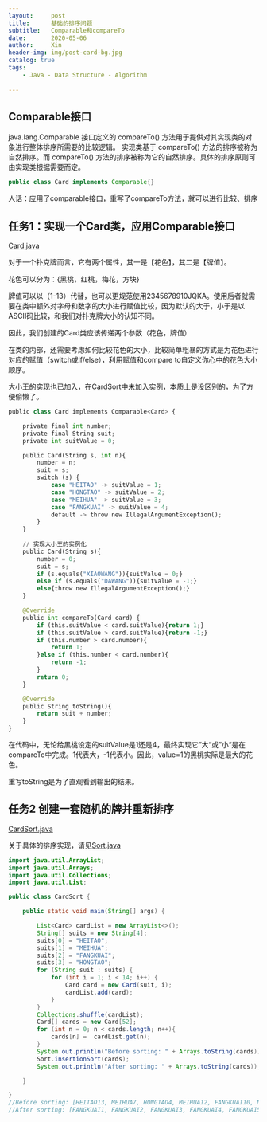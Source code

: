 ```yaml
---
layout:     post   				    
title:      基础的排序问题				
subtitle:   Comparable和compareTo
date:       2020-05-06 				
author:     Xin 						
header-img: img/post-card-bg.jpg 	
catalog: true 						
tags:								
    - Java - Data Structure - Algorithm
    
---
```


## Comparable接口

java.lang.Comparable 接口定义的 compareTo() 方法用于提供对其实现类的对象进行整体排序所需要的比较逻辑。
实现类基于 compareTo() 方法的排序被称为自然排序。而 compareTo() 方法的排序被称为它的自然排序。具体的排序原则可由实现类根据需要而定。

```java
public class Card implements Comparable{}
```

人话：应用了comparable接口，重写了compareTo方法，就可以进行比较、排序

## 任务1：实现一个Card类，应用Comparable接口

[Card.java](https://github.com/XinZheng-SH/Data-Structure-and-Algorithm/blob/master/Codes/Card.java)

对于一个扑克牌而言，它有两个属性，其一是【花色】，其二是【牌值】。

花色可以分为：{黑桃，红桃，梅花，方块}

牌值可以以（1-13）代替，也可以更规范使用2345678910JQKA。使用后者就需要在类中额外对字母和数字的大小进行赋值比较，因为默认的大于，小于是以ASCII码比较，和我们对扑克牌大小的认知不同。

因此，我们创建的Card类应该传递两个参数（花色，牌值）

在类的内部，还需要考虑如何比较花色的大小，比较简单粗暴的方式是为花色进行对应的赋值（switch或if/else），利用赋值和compare to自定义你心中的花色大小顺序。

大小王的实现也已加入，在CardSort中未加入实例，本质上是没区别的，为了方便偷懒了。

```python
public class Card implements Comparable<Card> {

    private final int number;
    private final String suit;
    private int suitValue = 0;

    public Card(String s, int n){
        number = n;
        suit = s;
        switch (s) {
            case "HEITAO" -> suitValue = 1;
            case "HONGTAO" -> suitValue = 2;
            case "MEIHUA" -> suitValue = 3;
            case "FANGKUAI" -> suitValue = 4;
            default -> throw new IllegalArgumentException();
        }
    }
    
    // 实现大小王的实例化
    public Card(String s){
        number = 0;
        suit = s;
        if (s.equals("XIAOWANG")){suitValue = 0;}
        else if (s.equals("DAWANG")){suitValue = -1;}
        else{throw new IllegalArgumentException();}
    }

    @Override
    public int compareTo(Card card) {
        if (this.suitValue < card.suitValue){return 1;}
        if (this.suitValue > card.suitValue){return -1;}
        if (this.number > card.number){
            return 1;
        }else if (this.number < card.number){
            return -1;
        }
        return 0;
    }

    @Override
    public String toString(){
        return suit + number;
    }
}

```

在代码中，无论给黑桃设定的suitValue是1还是4，最终实现它”大“或”小“是在compareTo中完成。1代表大，-1代表小。因此，value=1的黑桃实际是最大的花色。

重写toString是为了直观看到输出的结果。

## 任务2 创建一套随机的牌并重新排序

[CardSort.java](https://github.com/XinZheng-SH/Data-Structure-and-Algorithm/blob/master/Codes/CardSort.java)

关于具体的排序实现，请见[Sort.java](https://github.com/XinZheng-SH/Data-Structure-and-Algorithm/blob/master/Codes/Sort.java)

```java
import java.util.ArrayList;
import java.util.Arrays;
import java.util.Collections;
import java.util.List;

public class CardSort {

    public static void main(String[] args) {

        List<Card> cardList = new ArrayList<>();
        String[] suits = new String[4];
        suits[0] = "HEITAO";
        suits[1] = "MEIHUA";
        suits[2] = "FANGKUAI";
        suits[3] = "HONGTAO";
        for (String suit : suits) {
            for (int i = 1; i < 14; i++) {
                Card card = new Card(suit, i);
                cardList.add(card);
            }
        }
        Collections.shuffle(cardList);
        Card[] cards = new Card[52];
        for (int n = 0; n < cards.length; n++){
            cards[n] =  cardList.get(n);
        }
        System.out.println("Before sorting: " + Arrays.toString(cards));
        Sort.insertionSort(cards);
        System.out.println("After sorting: " + Arrays.toString(cards));

    }

}
//Before sorting: [HEITAO13, MEIHUA7, HONGTAO4, MEIHUA12, FANGKUAI10, MEIHUA9, HEITAO5, HEITAO10, FANGKUAI6, FANGKUAI9, MEIHUA13, HEITAO6, HEITAO11, HONGTAO5, FANGKUAI12, MEIHUA10, HONGTAO3, HEITAO9, HONGTAO1, HEITAO8, FANGKUAI4, HONGTAO12, FANGKUAI5, HONGTAO13, MEIHUA11, HONGTAO9, HEITAO3, FANGKUAI1, HONGTAO6, FANGKUAI13, HONGTAO8, MEIHUA6, MEIHUA8, HEITAO4, FANGKUAI2, HONGTAO11, HONGTAO10, FANGKUAI3, HEITAO2, MEIHUA5, HONGTAO2, HEITAO1, HEITAO7, HEITAO12, HONGTAO7, MEIHUA2, FANGKUAI8, MEIHUA4, FANGKUAI7, MEIHUA1, MEIHUA3, FANGKUAI11]
//After sorting: [FANGKUAI1, FANGKUAI2, FANGKUAI3, FANGKUAI4, FANGKUAI5, FANGKUAI6, FANGKUAI7, FANGKUAI8, FANGKUAI9, FANGKUAI10, FANGKUAI11, FANGKUAI12, FANGKUAI13, MEIHUA1, MEIHUA2, MEIHUA3, MEIHUA4, MEIHUA5, MEIHUA6, MEIHUA7, MEIHUA8, MEIHUA9, MEIHUA10, MEIHUA11, MEIHUA12, MEIHUA13, HONGTAO1, HONGTAO2, HONGTAO3, HONGTAO4, HONGTAO5, HONGTAO6, HONGTAO7, HONGTAO8, HONGTAO9, HONGTAO10, HONGTAO11, HONGTAO12, HONGTAO13, HEITAO1, HEITAO2, HEITAO3, HEITAO4, HEITAO5, HEITAO6, HEITAO7, HEITAO8, HEITAO9, HEITAO10, HEITAO11, HEITAO12, HEITAO13]

```

